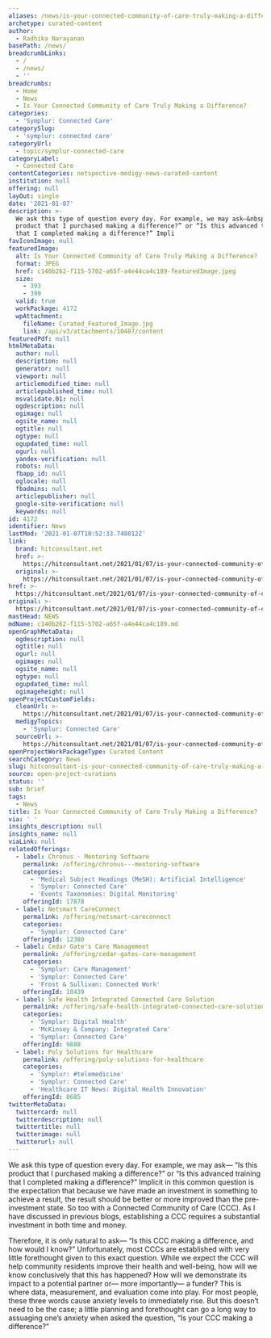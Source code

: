 ```yaml
---
aliases: /news/is-your-connected-community-of-care-truly-making-a-difference
archetype: curated-content
author:
  - Radhika Narayanan
basePath: /news/
breadcrumbLinks:
  - /
  - /news/
  - ''
breadcrumbs:
  - Home
  - News
  - Is Your Connected Community of Care Truly Making a Difference?
categories:
  - 'Symplur: Connected Care'
categorySlug:
  - 'symplur: connected care'
categoryUrl:
  - topic/symplur-connected-care
categoryLabel:
  - Connected Care
contentCategories: netspective-medigy-news-curated-content
institution: null
offering: null
layOut: single
date: '2021-01-07'
description: >-
  We ask this type of question every day. For example, we may ask―&nbsp;“Is this
  product that I purchased making a difference?” or “Is this advanced training
  that I completed making a difference?” Impli
favIconImage: null
featuredImage:
  alt: Is Your Connected Community of Care Truly Making a Difference?
  format: JPEG
  href: c140b262-f115-5702-a65f-a4e44ca4c189-featuredImage.jpeg
  size:
    - 393
    - 399
  valid: true
  workPackage: 4172
  wpAttachment:
    fileName: Curated_Featured_Image.jpg
    link: /api/v3/attachments/10487/content
featuredPdf: null
htmlMetaData:
  author: null
  description: null
  generator: null
  viewport: null
  articlemodified_time: null
  articlepublished_time: null
  msvalidate.01: null
  ogdescription: null
  ogimage: null
  ogsite_name: null
  ogtitle: null
  ogtype: null
  ogupdated_time: null
  ogurl: null
  yandex-verification: null
  robots: null
  fbapp_id: null
  oglocale: null
  fbadmins: null
  articlepublisher: null
  google-site-verification: null
  keywords: null
id: 4172
identifier: News
lastMod: '2021-01-07T10:52:33.748012Z'
link:
  brand: hitconsultant.net
  href: >-
    https://hitconsultant.net/2021/01/07/is-your-connected-community-of-care-making-a-difference/#.X_bm3tj7RPY
  original: >-
    https://hitconsultant.net/2021/01/07/is-your-connected-community-of-care-making-a-difference/#.X_bm3tj7RPY
href: >-
  https://hitconsultant.net/2021/01/07/is-your-connected-community-of-care-making-a-difference/#.X_bm3tj7RPY
original: >-
  https://hitconsultant.net/2021/01/07/is-your-connected-community-of-care-making-a-difference/#.X_bm3tj7RPY
mastHead: NEWS
mdName: c140b262-f115-5702-a65f-a4e44ca4c189.md
openGraphMetaData:
  ogdescription: null
  ogtitle: null
  ogurl: null
  ogimage: null
  ogsite_name: null
  ogtype: null
  ogupdated_time: null
  ogimageheight: null
openProjectCustomFields:
  cleanUrl: >-
    https://hitconsultant.net/2021/01/07/is-your-connected-community-of-care-making-a-difference/#.X_bm3tj7RPY
  medigyTopics:
    - 'Symplur: Connected Care'
  sourceUrl: >-
    https://hitconsultant.net/2021/01/07/is-your-connected-community-of-care-making-a-difference/#.X_bm3tj7RPY
openProjectWorkPackageType: Curated Content
searchCategory: News
slug: hitconsultant-is-your-connected-community-of-care-truly-making-a-difference
source: open-project-curations
status: ''
sub: brief
tags:
  - News
title: Is Your Connected Community of Care Truly Making a Difference?
via: ' '
insights_description: null
insights_name: null
viaLink: null
relatedOfferings:
  - label: Chronus - Mentoring Software
    permalink: /offering/chronus---mentoring-software
    categories:
      - 'Medical Subject Headings (MeSH): Artificial Intelligence'
      - 'Symplur: Connected Care'
      - 'Events Taxonomies: Digital Monitoring'
    offeringId: 17878
  - label: Netsmart CareConnect
    permalink: /offering/netsmart-careconnect
    categories:
      - 'Symplur: Connected Care'
    offeringId: 12380
  - label: Cedar Gate's Care Management
    permalink: /offering/cedar-gates-care-management
    categories:
      - 'Symplur: Care Management'
      - 'Symplur: Connected Care'
      - 'Frost & Sullivan: Connected Work'
    offeringId: 10439
  - label: Safe Health Integrated Connected Care Solution
    permalink: /offering/safe-health-integrated-connected-care-solution
    categories:
      - 'Symplur: Digital Health'
      - 'McKinsey & Company: Integrated Care'
      - 'Symplur: Connected Care'
    offeringId: 9888
  - label: Poly Solutions for Healthcare
    permalink: /offering/poly-solutions-for-healthcare
    categories:
      - 'Symplur: #telemedicine'
      - 'Symplur: Connected Care'
      - 'Healthcare IT News: Digital Health Innovation'
    offeringId: 8685
twitterMetaData:
  twittercard: null
  twitterdescription: null
  twittertitle: null
  twitterimage: null
  twitterurl: null
---
```

<p>We ask this type of question every day. For example, we may ask―&nbsp;“Is this product that I purchased making a difference?” or “Is this advanced training that I completed making a difference?” Implicit in this common question is the expectation that because we have made an investment in something to achieve a result, the result should be better or more improved than the pre-investment state. So too with a Connected Community of Care (CCC). As I have discussed in previous blogs, establishing a CCC requires a substantial investment in both time and money.</p><p>Therefore, it is only natural to ask―&nbsp;“Is this CCC making a difference, and how would I know?” Unfortunately, most CCCs are established with very little forethought given to this exact question. While we expect the CCC will help community residents improve their health and well-being, how will we know conclusively that this has happened? How will we demonstrate its impact to a potential partner or―&nbsp;more importantly―&nbsp;a funder? This is where data, measurement, and evaluation come into play. For most people, these three words cause anxiety levels to immediately rise. But this doesn’t need to be the case; a little planning and forethought can go a long way to assuaging one’s anxiety when asked the question, “Is your CCC making a difference?”</p>
